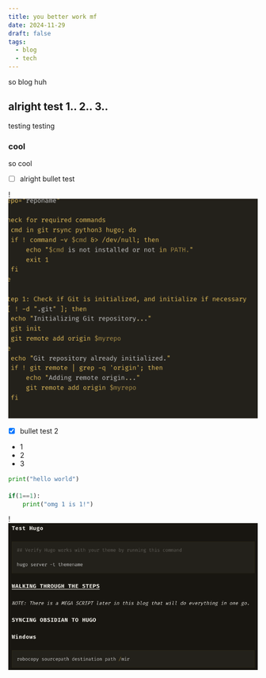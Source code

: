 ```yaml
---
title: you better work mf
date: 2024-11-29
draft: false
tags:
  - blog
  - tech
---
```

so blog huh


## alright test 1.. 2.. 3..
testing
testing


### cool
so cool

- [ ] alright bullet test

!![Image Description](/images/Screenshot%202024-11-29%20at%205.06.16%20PM.png)
- [x] bullet test 2

- 1
- 2
- 3

```python
print("hello world")

if(1==1):
	print("omg 1 is 1!")
```



!![Image Description](/images/Screenshot%202024-11-29%20at%203.58.56%20PM.png)